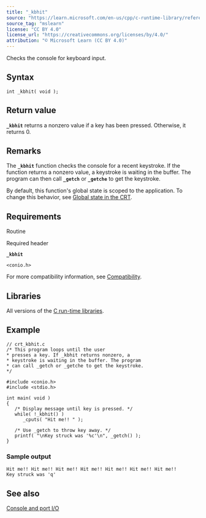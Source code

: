 ```yaml
---
title: "_kbhit"
source: "https://learn.microsoft.com/en-us/cpp/c-runtime-library/reference/kbhit?view=msvc-170"
source_tag: "mslearn"
license: "CC BY 4.0"
license_url: "https://creativecommons.org/licenses/by/4.0/"
attribution: "© Microsoft Learn (CC BY 4.0)"
---
```

Checks the console for keyboard input.

## Syntax

```
int _kbhit( void );
```

## Return value

**`_kbhit`** returns a nonzero value if a key has been pressed. Otherwise, it returns 0.

## Remarks

The **`_kbhit`** function checks the console for a recent keystroke. If the function returns a nonzero value, a keystroke is waiting in the buffer. The program can then call **`_getch`** or **`_getche`** to get the keystroke.

By default, this function's global state is scoped to the application. To change this behavior, see [Global state in the CRT](https://learn.microsoft.com/en-us/cpp/c-runtime-library/global-state?view=msvc-170).

## Requirements

Routine

Required header

**`_kbhit`**

`<conio.h>`

For more compatibility information, see [Compatibility](https://learn.microsoft.com/en-us/cpp/c-runtime-library/compatibility?view=msvc-170).

## Libraries

All versions of the [C run-time libraries](https://learn.microsoft.com/en-us/cpp/c-runtime-library/crt-library-features?view=msvc-170).

## Example

```
// crt_kbhit.c
/* This program loops until the user
* presses a key. If _kbhit returns nonzero, a
* keystroke is waiting in the buffer. The program
* can call _getch or _getche to get the keystroke.
*/

#include <conio.h>
#include <stdio.h>

int main( void )
{
   /* Display message until key is pressed. */
   while( !_kbhit() )
      _cputs( "Hit me!! " );

   /* Use _getch to throw key away. */
   printf( "\nKey struck was '%c'\n", _getch() );
}
```

### Sample output

```
Hit me!! Hit me!! Hit me!! Hit me!! Hit me!! Hit me!! Hit me!!
Key struck was 'q'
```

## See also

[Console and port I/O](https://learn.microsoft.com/en-us/cpp/c-runtime-library/console-and-port-i-o?view=msvc-170)